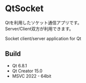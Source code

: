 # QtSocket
Qtを利用したソケット通信アプリです。  
Server/Client双方が利用できます。

Socket client/server application for Qt

## Build
* Qt 6.8.1
* Qt Creator 15.0
* MSVC 2022 - 64bit

